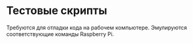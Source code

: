 # Тестовые скрипты
Требуются для отладки кода на рабочем компьютере. Эмулируются соответствующие команды Raspberry Pi.